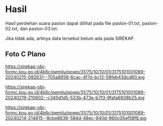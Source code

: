 # Hasil

Hasil perolehan suara paslon dapat dilihat pada file paslon-01.txt, paslon-02.txt, dan paslon-03.txt.

Jika tidak ada, artinya data tersebut belum ada pada SIREKAP.

## Foto C Plano

https://sirekap-obj-formc.kpu.go.id/4b6c/pemilu/ppwp/31/75/10/10/01/3175101001089-20240215-082631--705a8858-6cac-4f7d-bc12-58feb43dcd60.jpg

https://sirekap-obj-formc.kpu.go.id/4b6c/pemilu/ppwp/31/75/10/10/01/3175101001089-20240219-210602--c340d1d5-533b-473e-b7f3-9fafa6938b25.jpg

https://sirekap-obj-formc.kpu.go.id/4b6c/pemilu/ppwp/31/75/10/10/01/3175101001089-20240214-214615--8cbe8639-584d-48ec-940d-960c05ef58f8.jpg

